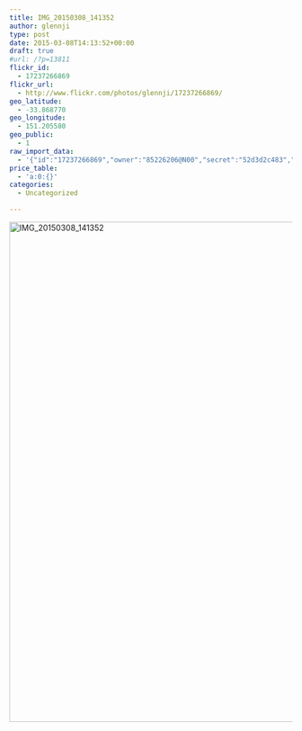 ```yaml
---
title: IMG_20150308_141352
author: glennji
type: post
date: 2015-03-08T14:13:52+00:00
draft: true
#url: /?p=13811
flickr_id:
  - 17237266869
flickr_url:
  - http://www.flickr.com/photos/glennji/17237266869/
geo_latitude:
  - -33.868770
geo_longitude:
  - 151.205580
geo_public:
  - 1
raw_import_data:
  - '{"id":"17237266869","owner":"85226206@N00","secret":"52d3d2c483","server":"8815","farm":9,"title":"IMG_20150308_141352","ispublic":0,"isfriend":0,"isfamily":0,"description":{"_content":""},"dateupload":"1431087117","lastupdate":"1431087130","datetaken":"2015-03-08 14:13:52","datetakengranularity":"0","datetakenunknown":"0","ownername":"glennji","tags":"","machine_tags":"","originalsecret":"b71c76a2b2","originalformat":"jpg","latitude":"-33.868770","longitude":"151.205580","accuracy":"16","context":0,"place_id":"xln72MdWULghgrhJ","woeid":"7225613","geo_is_family":0,"geo_is_friend":0,"geo_is_contact":0,"geo_is_public":0,"media":"photo","media_status":"ready","url_o":"https://farm9.staticflickr.com/8815/17237266869_b71c76a2b2_o.jpg","height_o":"4208","width_o":"3120"}'
price_table:
  - 'a:0:{}'
categories:
  - Uncategorized

---
```

<p class="flickr-image">
  <a href="http://www.flickr.com/photos/glennji/17237266869/" class="flickr-link"><img src="/wp-content/uploads/2015/03/17237266869_b71c76a2b2_o-759x1024.jpg" width="660" height="890" alt="IMG_20150308_141352" class="keyring-img" /></a>
</p>
